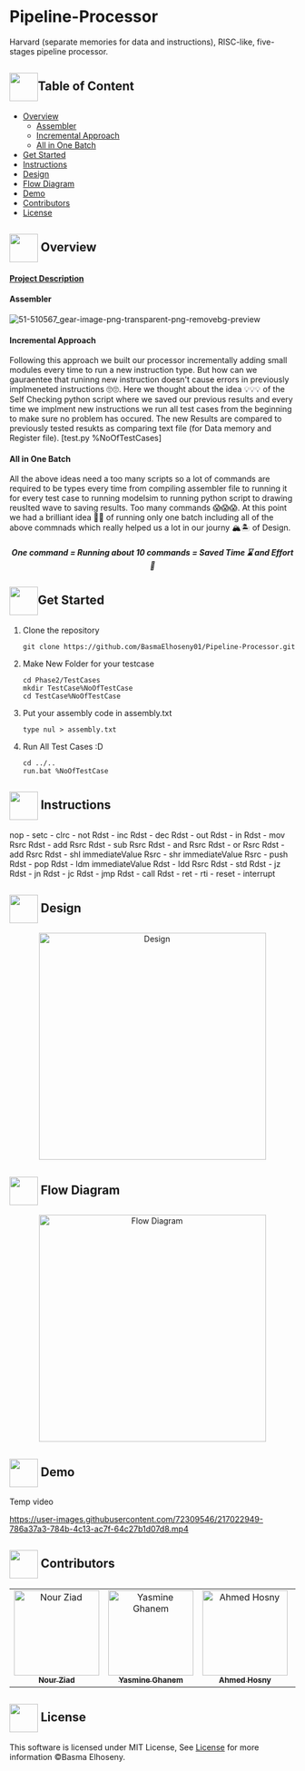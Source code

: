 # Pipeline-Processor
Harvard (separate memories for data and instructions), RISC-like, five-stages pipeline processor.

## <img  align= center width=50px src="https://cdn.edu.buncee.com/assets/d4094ddfdc4426d73593ae3727f94eec/animation-library-flyppl-081720.gif?timestamp=1597673172">Table of Content

- <a href ="#overview">Overview</a>
  - <a href ="#Assembler">Assembler</a>
  - <a href ="#Incremental Approach">Incremental Approach</a>
  - <a href ="#All in One Batch">All in One Batch</a>
- <a href ="#started">Get Started</a>
- <a href ="#Instructions">Instructions</a>
- <a href ="#Design">Design</a>
- <a href ="#Flow Diagram">Flow Diagram</a>
- <a href ="#Demo">Demo</a>
- <a href ="#Contributors">Contributors</a>
- <a href ="#License">License</a>


## <img  align= center width=50px height=50px src="https://media3.giphy.com/media/dAoHbGjH7k5ZTeQeBI/giphy.gif"> Overview <a id = "overview"></a>
#### <a href="https://github.com/BasmaElhoseny01/Pipeline-Processor/blob/main/Architecture_Project_Fall_2022_Semester.pdf">Project Description</a>
#### <a id = "Assembler">Assembler</a>
![51-510567_gear-image-png-transparent-png-removebg-preview](https://user-images.githubusercontent.com/72309546/217035168-f4d89166-4105-477f-9e22-a24989cfe546.png)

#### <a id = "Incremental Approach">Incremental Approach</a>
Following this approach we built our processor incrementally adding small modules every time to run a new instruction type. 
But how can we gauraentee that runinng new instruction doesn't cause errors in previously implmeneted instructions 🙄🙄. 
Here we thought about the idea 💡💡💡 of the Self Checking python script where we saved our previous results and every time we implment new instructions we run all test cases from the beginning to make sure no problem has occured. 
The new Results are compared to previously tested resukts as comparing text file (for Data memory and Register file). [test.py %NoOfTestCases]

#### <a id = "All in One Batch">All in One Batch</a>
All the above ideas need a too many scripts so a lot of commands are required to be types every time from compiling assembler file to running it for every test case to running modelsim to running python script to drawing reuslted wave to saving results.
Too many commands 😱😱😱.
At this point we had a brilliant idea 🧨🧨 of running only one batch including all of the above commnads which really helped us a lot in our journy 🏔️🏝️ of Design.

<h5 align="center">One command = Running about 10 commands = Saved Time ⌛ and Effort 🤒 </h5>

## <img  align= center width=50px height=50px src="https://cdn.pixabay.com/animation/2022/07/31/06/27/06-27-17-124_512.gif">Get Started <a id = "started"></a>

<ol>
<li>Clone the repository

<br>

```
git clone https://github.com/BasmaElhoseny01/Pipeline-Processor.git
```

</li>

<li>Make New Folder for your testcase

<br>

```
cd Phase2/TestCases
mkdir TestCase%NoOfTestCase
cd TestCase%NoOfTestCase
```

</li>

<li>Put your assembly code in assembly.txt

<br>

```
type nul > assembly.txt
```

</li>

<li>Run All Test Cases :D

<br>

```
cd ../..
run.bat %NoOfTestCase
```

</li>
</ol>

## <img  align= center width=50px height=50px src="https://user-images.githubusercontent.com/72309546/217035256-ed3cf050-9e68-4880-beed-7318ad22da07.png"> Instructions <a id = "Instructions"></a>
nop - setc - clrc - not Rdst - inc Rdst - dec Rdst - out Rdst - in Rdst - mov Rsrc Rdst - add Rsrc Rdst - sub Rsrc Rdst - and Rsrc Rdst - or Rsrc Rdst - add Rsrc Rdst - shl immediateValue Rsrc - shr immediateValue Rsrc - push Rdst - pop Rdst - ldm immediateValue Rdst - ldd Rsrc Rdst - std Rdst - jz Rdst - jn Rdst - jc Rdst - jmp Rdst - call Rdst - ret - rti - reset - interrupt

## <img  align= center width=50px height=50px src="https://media4.giphy.com/media/dBrimLDKab9TPDQSd8/giphy.gif?cid=6c09b952620udc6fwlifrgx872sn8m0x9famv92i60i8gzcr&rid=giphy.gif&ct=s"> Design <a id = "Design"></a>

<p align="center">
<img src="" width="400px" alt="Design"/>
</p>


## <img  align= center width=50px height=50px src="https://i.pinimg.com/originals/84/b3/0c/84b30cf92e9b9804293b7d5f131ffb7d.gif"> Flow Diagram <a id = "Flow Diagram"></a>

<p align="center">
<img src="https://user-images.githubusercontent.com/72309546/217021002-34905ec5-0cc8-4046-9a3f-2fd5f0a5fd1d.jpg" width="400px" alt="Flow Diagram"/>
</p>

## <img  align= center width=50px height=50px src="https://img.genial.ly/5f91608064ad990c6ee12237/bd7195a3-a8bb-494b-8a6d-af48dd4deb4b.gif?genial&1643587200063"> Demo <a id = "Demo"></a>
Temp video

https://user-images.githubusercontent.com/72309546/217022949-786a37a3-784b-4c13-ac7f-64c27b1d07d8.mp4

## <img  align= center width=50px height=50px src="https://media1.giphy.com/media/WFZvB7VIXBgiz3oDXE/giphy.gif?cid=6c09b952tmewuarqtlyfot8t8i0kh6ov6vrypnwdrihlsshb&rid=giphy.gif&ct=s"> Contributors <a id = "Contributors"></a>

<table>
  <tr>
    <td align="center">
    <a href="https://github.com/nouralmulhem" target="_black">
    <img src="https://avatars.githubusercontent.com/u/76218033?v=4" width="150px;" alt="Nour Ziad"/>
    <br />
    <sub><b>Nour Ziad</b></sub></a>
    </td>
    <td align="center">
    <a href="https://github.com/yasmineghanem" target="_black">
    <img src="https://avatars.githubusercontent.com/u/74925701?v=4" width="150px;" alt="Yasmine Ghanem"/>
    <br />
    <sub><b>Yasmine Ghanem</b></sub></a>
    </td>
        </td>
    <td align="center">
    <a href="https://github.com/AhmedHosny2024" target="_black">
    <img src="https://avatars.githubusercontent.com/u/76389601?v=4" width="150px;" alt="Ahmed Hosny"/>
    <br />
    <sub><b>Ahmed Hosny</b></sub></a>
    </td>
        </td>
    <td align="center">
    <a href="https://github.com/BasmaElhoseny01" target="_black">
    <img src="https://avatars.githubusercontent.com/u/72309546?v=4" width="150px;" alt="Basma Elhoseny"/>
    <br />
    <sub><b>Basma Elhoseny</b></sub></a>
    </td>
  </tr>
 </table>


## <img  align= center width=50px height=50px src="https://moein.video/wp-content/uploads/2022/05/license-GIF-Certificate-Royalty-Free-Animated-Icon-350px-after-effects-project.gif"> License <a id = "License"></a>
This software is licensed under MIT License, See [License](https://github.com/BasmaElhoseny01/Pipeline-Processor/blob/main/LICENSE.md) for more information ©Basma Elhoseny.
